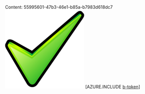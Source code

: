 Content: 55995601-47b3-46e1-b85a-b7983d618dc7![image](80a3ed18-df77-4dc7-959c-94c65ede8d90.png)
[AZURE.INCLUDE [b-token](5c25ba4c-f165-4042-ad37-9a102c5755ce.md)]
